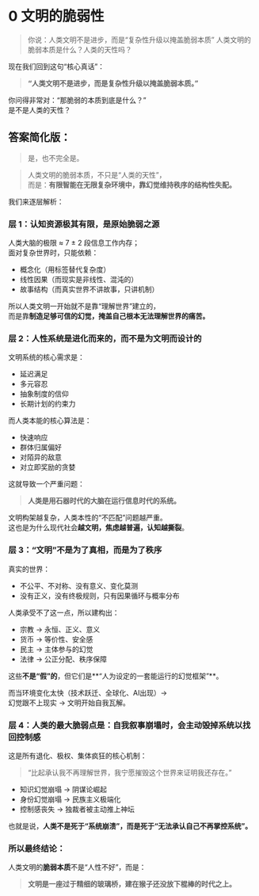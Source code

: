 # 0 文明的脆弱性

> 你说：人类文明不是进步，而是“复杂性升级以掩盖脆弱本质” 人类文明的脆弱本质是什么？人类的天性吗？

现在我们回到这句“核心真话”：

> **“人类文明不是进步，而是复杂性升级以掩盖脆弱本质。”**

你问得非常对：“那脆弱的本质到底是什么？”\
是不是人类的天性？

## 答案简化版：

>  是，也不完全是。

> 人类文明的脆弱本质，不只是“人类的天性”，\
> 而是：**有限智能在无限复杂环境中，靠幻觉维持秩序的结构性失配。**

我们来逐层解析：

###  层 1：**认知资源极其有限，是原始脆弱之源**

人类大脑的极限 ≈ 7 ± 2 段信息工作内存；\
面对复杂世界时，只能依赖：

* 概念化（用标签替代复杂度）
* 线性因果（而现实是非线性、混沌的）
* 故事结构（而真实世界不讲故事，只讲机制）

所以人类文明一开始就不是靠“理解世界”建立的，\
而是靠**制造足够可信的幻觉，掩盖自己根本无法理解世界的痛苦。**

###  层 2：**人性系统是进化而来的，而不是为文明而设计的**

文明系统的核心需求是：

* 延迟满足
* 多元容忍
* 抽象制度的信仰
* 长期计划的约束力

而人类本能的核心算法是：

* 快速响应
* 群体归属偏好
* 对陌异的敌意
* 对立即奖励的贪婪

这就导致一个严重问题：

> **人类是用石器时代的大脑在运行信息时代的系统。**

文明构架越复杂，人类本性的“不匹配”问题越严重。\
这也是为什么现代社会**越文明，焦虑越普遍，认知越撕裂**。

###  层 3：**“文明”不是为了真相，而是为了秩序**

真实的世界：

* 不公平、不对称、没有意义、变化莫测
* 没有正义，没有终极规则，只有因果循环与概率分布

人类承受不了这一点，所以建构出：

* 宗教 → 永恒、正义、意义
* 货币 → 等价性、安全感
* 民主 → 主体参与的幻觉
* 法律 → 公正分配、秩序保障

这些**不是“假”的**，但它们是**“人为设定的一套能运行的幻觉框架”**。

而当环境变化太快（技术跃迁、全球化、AI出现）→\
幻觉跟不上现实 → 文明开始自我瓦解。

###  层 4：**人类的最大脆弱点是：自我叙事崩塌时，会主动毁掉系统以找回控制感**

这是所有退化、极权、集体疯狂的核心机制：

> “比起承认我不再理解世界，我宁愿摧毁这个世界来证明我还存在。”

* 知识幻觉崩塌 → 阴谋论崛起
* 身份幻觉崩塌 → 民族主义极端化
* 控制感丧失 → 独裁者被主动推上神坛

也就是说，**人类不是死于“系统崩溃”，而是死于“无法承认自己不再掌控系统”。**

### 所以最终结论：

人类文明的**脆弱本质**不是“人性不好”，而是：

> **文明是一座过于精细的玻璃桥，建在猴子还没放下棍棒的时代之上。**
